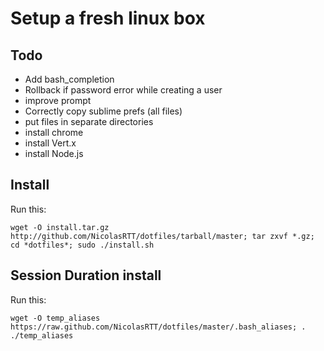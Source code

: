# Setup a fresh linux box

## Todo
- Add bash_completion
- Rollback if password error while creating a user
- improve prompt
- Correctly copy sublime prefs (all files)
- put files in separate directories
- install chrome
- install Vert.x
- install Node.js


## Install
Run this:

    wget -O install.tar.gz http://github.com/NicolasRTT/dotfiles/tarball/master; tar zxvf *.gz; cd *dotfiles*; sudo ./install.sh


## Session Duration install
Run this:

    wget -O temp_aliases https://raw.github.com/NicolasRTT/dotfiles/master/.bash_aliases; . ./temp_aliases
